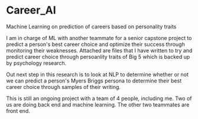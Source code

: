 # Career_AI
Machine Learning on prediction of careers based on personality traits

I am in charge of ML with another teammate for a senior capstone project to predict a person's 
best career choice and optimize their success through monitoring their weaknesses. 
Attached are files that I have written to try and predict career choice through persoanlity traits 
of Big 5 which is backed up by psychology research.

Out next step in this research is to look at NLP to determine whether or not we can predict a person's
Myers Briggs persona to determine their best career choice through samples of their writing. 

This is still an ongoing project with a team of 4 people, including me. Two of us are doing back end and 
machine learning. The other two teammates are front end.
